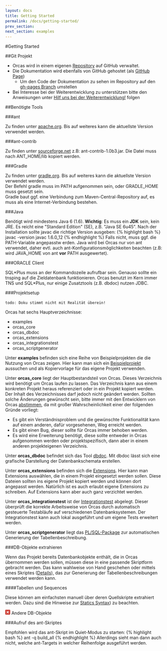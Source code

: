 ```yaml
---
layout: docs
title: Getting Started
permalink: /docs/getting-started/
prev_section:
next_section: examples
---
```


#Getting Started

##Git Projekt

- Orcas wird in einem eigenen [Repository](https://github.com/opitzconsulting/orcas) auf GitHub verwaltet.
- Die Dokumentation wird ebenfalls von GitHub gehostet (als [GitHub Page](https://pages.github.com/))
  - Um den Code der Dokumentation zu sehen im Repository auf den [gh-pages Branch](https://github.com/opitzconsulting/orcas/tree/gh-pages) umstellen
- Bei Interesse bei der Weiterentwicklung zu unterstützen bitte den Anweisungen unter [Hilf uns bei der Weiterentwicklung!]() folgen

##Benötigte Tools

###ant

Zu finden unter [apache.org](http://ant.apache.org/). Bis auf weiteres kann die aktuellste Version verwendet werden.

###ant-contrib

Zu finden unter [sourceforge.net](http://sourceforge.net/projects/ant-contrib/) z.B: ant-contrib-1.0b3.jar. Die Datei muss nach ANT_HOME/lib kopiert werden.

###Gradle

Zu finden unter [gradle.org](http://www.gradle.org/). Bis auf weiteres kann die aktuellste Version verwendet werden.
<br/>Der Befehl gradle muss im PATH aufgenommen sein, oder GRADLE_HOME muss gesetzt sein.
<br/>Gradle baut ggf. eine Verbindung zum Maven-Central-Repository auf, es muss als eine Internet-Verbindung bestehen.

###Java

Benötigt wird mindestens Java 6 (1.6). **Wichtig**: Es muss ein **JDK** sein, kein JRE. Es reicht eine "Standard Edition" (SE), z.B. "Java SE 6u45". Nach der Installation sollte javac die richtige Version ausgeben:
{% highlight bash %}
javac -version
javac 1.6.0_12
{% endhighlight %}
Falls nicht, muss ggf. die PATH-Variable angepasstw erden. Java wird bei Orcas nur von ant verwendet, daher evtl. auch ant-Konfigurationsmöglichkeiten beachten (z.B: wird JAVA_HOME von ant **vor** PATH ausgewertet).

###ORACLE Client

SQL\*Plus muss an der Kommandozeile aufrufbar sein. Genauso sollte ein tnsping auf die Zieldatenbank funktionieren. Orcas benutzt im Kern immer TNS und SQL\*Plus, nur einige Zusatztools (z.B. dbdoc) nutzen JDBC.

###Projektsetup

``todo: Doku stimmt nicht mit Realität überein!``

Orcas hat sechs Hauptverzeichnisse:

- examples
- orcas_core
- orcas_dbdoc
- orcas_extensions
- orcas_integrationstest
- orcas_scriptgenerator

Unter **examples** befinden sich eine Reihe von Beispielprojekten die die Nutzung von Orcas zeigen. Hier kann man sich ein [Beispielprojekt]({{site.baseurl}}/docs/examples/) aussuchen und als Kopiervorlage für das eigene Projekt verwenden.

Unter **orcas_core** liegt der Hauptbestandsteil von Orcas. Dieses Verzeichnis wird benötigt um Orcas laufen zu lassen. Das Verzeichnis kann aus einem konkreten Projekt heraus referenziert oder in ein Projekt kopiert werden. Der Inhalt des Verzeichnisses darf jedoch nicht geändert werden. Sollten solche Änderungen gewünscht sein, bitte immer mit den Entwicklern von Orcas [abstimmen](https://github.com/opitzconsulting/orcas/issues), da mit großer Wahrscheinlichkeit einer der folgenden Gründe vorliegt:

- Es gibt ein Verständnisproblem und die gewünschte Funktionalität kann auf einem anderen, dafür vorgesehenen, Weg erreicht werden.
- Es gibt einen Bug, dieser sollte für Orcas immer behoben werden.
- Es wird eine Erweiterung benötigt, diese sollte entweder in Orcas aufgenommen werden oder projektspezifisch, dann aber in einem anderen projekteigenen Verzeichnis.

Unter **orcas_dbdoc** befindet sich das Tool [dbdoc]({{site.baseurl}}/docs/dbdoc/). Mit dbdoc lässt sich eine grafische Darstellung der Datenbankschemata erstellen.

Unter **orcas_extensions** befinden sich die [Extensions]({{site.baseurl}}/docs/extensions/). Hier kann man Extensions auswählen, die in einem Projekt eingesetzt werden sollen. Diese Dateien sollten ins eigene Projekt kopiert werden und können dort angepasst werden. Natürlich ist es auch erlaubt eigene Extensions zu schreiben. Auf Extensions kann aber auch ganz verzichtet werden.

Unter **orcas_integrationstest** ist der [Integrationstest]({{site.baseurl}}/docs/integration-tests/) abgelegt. Dieser überprüft die korrekte Arbeitsweise von Orcas durch automatisch gesteuerte Testabläufe auf verschiedenen Datenbanksystemen. Der Integrationstest kann auch lokal ausgeführt und um eigene Tests erweitert werden.

Unter **orcas_scriptgenerator** liegt das [PL/SQL-Package]({{site.baseurl}}/docs/generate-scripts/) zur automatischen Generierung der Tabellenbeschreibung.

###DB-Objekte extrahieren

Wenn das Projekt bereits Datenbankobjekte enthält, die in Orcas übernommen werden sollen, müssen diese in eine passende Skriptform gebracht werden.
Das kann wahlweise von Hand geschehen oder mittels eines Skriptes ([Details]({{site.baseurl}}/docs/generate-scripts/)), das zur Generierung der Tabellenbeschreibungen verwendet werden kann.

####Tabellen und Sequences

Diese können am einfachsten manuell über deren Quellskripte extrahiert werden. Dazu sind die Hinweise zur [Statics Syntax]({{site.baseurl}}/docs/statics-syntax/)) zu beachten.

![](/assets/error.png) Andere DB-Objekte

###Aufruf des ant-Skriptes

Empfohlen wird das ant-Skript im Quiet-Modus zu starten:
{% highlight bash %}
ant -q build_all
{% endhighlight %}
Allerdings sieht man dann auch nicht, welche ant-Targets in welcher Reihenfolge ausgeführt werden.
